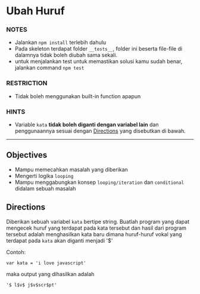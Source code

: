 # Ubah Huruf

### NOTES

- Jalankan `npm install` terlebih dahulu
- Pada skeleton terdapat folder `__tests__`, folder ini beserta file-file di dalamnya tidak boleh diubah sama sekali.
- untuk menjalankan test untuk memastikan solusi kamu sudah benar, jalankan command `npm test`

### RESTRICTION

- Tidak boleh menggunakan built-in function apapun

### HINTS

- Variable `kata` __tidak boleh diganti dengan variabel lain__ dan penggunaannya sesuai dengan [Directions](#directions) yang disebutkan di bawah.

---

## Objectives
- Mampu memecahkan masalah yang diberikan
- Mengerti logika `looping`
- Mampu menggabungkan konsep `looping/iteration` dan `conditional` didalam sebuah masalah

## Directions
Diberikan sebuah variabel `kata` bertipe string. Buatlah program yang dapat mengecek huruf yang terdapat pada kata tersebut dan hasil dari program tersebut adalah menghasilkan kata baru dimana huruf-huruf vokal yang terdapat pada `kata` akan diganti menjadi '$'

Contoh:
```JS
var kata = 'i love javascript'
```

maka output yang dihasilkan adalah
```
'$ l$v$ j$v$scr$pt'
```
